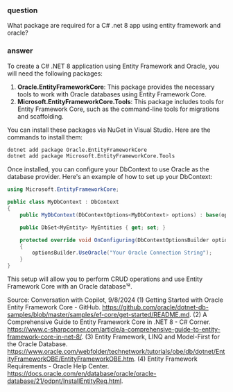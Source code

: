 ### question
What package are required for a C# .net 8 app using entity framework and oracle?

### answer
To create a C# .NET 8 application using Entity Framework and Oracle, you will need the following packages:

1. **Oracle.EntityFrameworkCore**: This package provides the necessary tools to work with Oracle databases using Entity Framework Core.
2. **Microsoft.EntityFrameworkCore.Tools**: This package includes tools for Entity Framework Core, such as the command-line tools for migrations and scaffolding.

You can install these packages via NuGet in Visual Studio. Here are the commands to install them:

```bash
dotnet add package Oracle.EntityFrameworkCore
dotnet add package Microsoft.EntityFrameworkCore.Tools
```

Once installed, you can configure your DbContext to use Oracle as the database provider. Here's an example of how to set up your DbContext:

```csharp
using Microsoft.EntityFrameworkCore;

public class MyDbContext : DbContext
{
    public MyDbContext(DbContextOptions<MyDbContext> options) : base(options) { }

    public DbSet<MyEntity> MyEntities { get; set; }

    protected override void OnConfiguring(DbContextOptionsBuilder optionsBuilder)
    {
        optionsBuilder.UseOracle("Your Oracle Connection String");
    }
}
```

This setup will allow you to perform CRUD operations and use Entity Framework Core with an Oracle database¹².

Source: Conversation with Copilot, 9/8/2024
(1) Getting Started with Oracle Entity Framework Core - GitHub. https://github.com/oracle/dotnet-db-samples/blob/master/samples/ef-core/get-started/README.md.
(2) A Comprehensive Guide to Entity Framework Core in .NET 8 - C# Corner. https://www.c-sharpcorner.com/article/a-comprehensive-guide-to-entity-framework-core-in-net-8/.
(3) Entity Framework, LINQ and Model-First for the Oracle Database. https://www.oracle.com/webfolder/technetwork/tutorials/obe/db/dotnet/EntityFrameworkOBE/EntityFrameworkOBE.htm.
(4) Entity Framework Requirements - Oracle Help Center. https://docs.oracle.com/en/database/oracle/oracle-database/21/odpnt/InstallEntityReq.html.